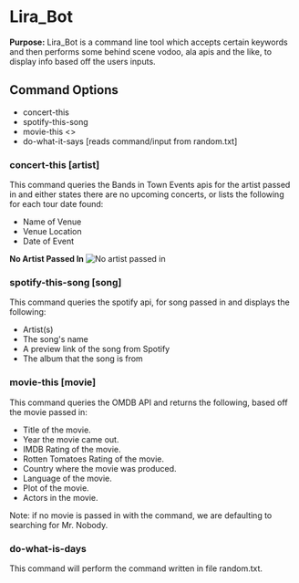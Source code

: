 # Lira_Bot
**Purpose:** Lira_Bot is a command line tool which accepts certain keywords and then performs some behind scene vodoo, ala apis and the like, to display info based off the users inputs.

## Command Options
- concert-this <artist>
- spotify-this-song <song>
- movie-this <>
- do-what-it-says [reads command/input from random.txt]

### concert-this [artist]
This command queries the Bands in Town Events apis for the artist passed in and either states there are no upcoming concerts, or lists the following for each tour date found:
- Name of Venue
- Venue Location
- Date of Event

**No Artist Passed In**
![No artist passed in](./images/concert_this_no_args_passed.png)


### spotify-this-song [song]
This command queries the spotify api, for song passed in and displays the following:
- Artist(s)
- The song's name
- A preview link of the song from Spotify
- The album that the song is from

### movie-this [movie]
This command queries the OMDB API and returns the following, based off the movie passed in:
- Title of the movie.
- Year the movie came out.
- IMDB Rating of the movie.
- Rotten Tomatoes Rating of the movie.
- Country where the movie was produced.
- Language of the movie.
- Plot of the movie.
- Actors in the movie.

Note:  if no movie is passed in with the command, we are defaulting to searching for Mr. Nobody.

### do-what-is-days
This command will perform the command written in file random.txt.